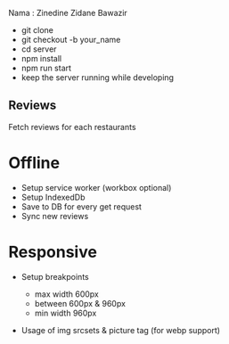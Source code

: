 Nama :  Zinedine Zidane Bawazir

- git clone
- git checkout -b your_name
- cd server
- npm install
- npm run start
- keep the server running while developing

## Reviews
Fetch reviews for each restaurants

# Offline
- Setup service worker (workbox optional)
- Setup IndexedDb
- Save to DB for every get request
- Sync new reviews

# Responsive
- Setup breakpoints
  - max width 600px
  - between 600px & 960px
  - min width 960px

- Usage of img srcsets & picture tag (for webp support)